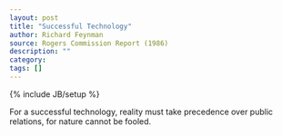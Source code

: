 ```yaml
---
layout: post
title: "Successful Technology"
author: Richard Feynman
source: Rogers Commission Report (1986)
description: ""
category:
tags: []
---
```

{% include JB/setup %}

For a successful technology, reality must take precedence over public relations, for nature cannot be fooled.
